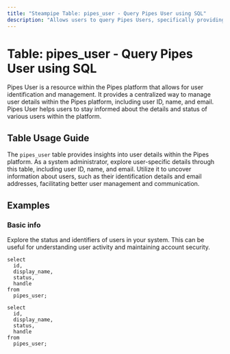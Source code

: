 ```yaml
---
title: "Steampipe Table: pipes_user - Query Pipes User using SQL"
description: "Allows users to query Pipes Users, specifically providing insights into user details, including user ID, name, and email."
---
```


# Table: pipes_user - Query Pipes User using SQL

Pipes User is a resource within the Pipes platform that allows for user identification and management. It provides a centralized way to manage user details within the Pipes platform, including user ID, name, and email. Pipes User helps users to stay informed about the details and status of various users within the platform.

## Table Usage Guide

The `pipes_user` table provides insights into user details within the Pipes platform. As a system administrator, explore user-specific details through this table, including user ID, name, and email. Utilize it to uncover information about users, such as their identification details and email addresses, facilitating better user management and communication.

## Examples

### Basic info
Explore the status and identifiers of users in your system. This can be useful for understanding user activity and maintaining account security.

```sql+postgres
select
  id,
  display_name,
  status,
  handle
from
  pipes_user;
```

```sql+sqlite
select
  id,
  display_name,
  status,
  handle
from
  pipes_user;
```